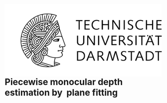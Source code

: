 <img src="README/tud_logo.png" align="right" />

# Piecewise monocular depth estimation by  plane fitting  

